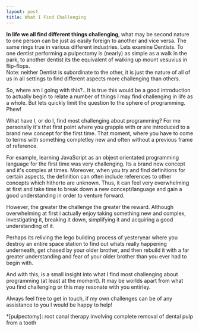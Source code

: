 ```yaml
---
layout: post
title: What I Find Challenging 
---
```


**In life we all find different things challenging**, what may be second nature to one person can be just as easily foreign to another and vice versa. The same rings true in various different industries. Lets examine Dentists. To one dentist performing a pulpectomy is (nearly) as simple as a walk in the park, to another dentist its the equivalent of walking up mount vesuvius in flip-flops.<br/> 
Note: neither Dentist is subordinate to the other, it is just the nature of all of us in all settings to find different aspects more challenging than others.

So, where am I going with this?.. It is true this would be a good introduction to actually begin to relate a number of things I may find challenging in life as a whole. But lets quickly limit the question to the sphere of programming. Phew!

What have I, or do I, find most challenging about programming? For me personally it's that first point where you grapple with or are introduced to a brand new concept for the first time. That moment, where you have to come to terms with something completley new and often without a previous frame of reference.

For example, learning JavaScript as an object orientated programming language for the first time was very challenging. Its a brand new concept and it's complex at times. Moreover, when you try and find definitions for certain aspects, the definition can often include references to other concepts which hitherto are unknown. Thus, it can feel very overwhelming at first and take time to break down a new concept/language and gain a good understanding in order to venture forward.

However, the greater the challenge the greater the reward. Although overwhelming at first i actually enjoy taking something new and complex, investigating it, breaking it down, simplifying it and acquiring a good understanding of it.

Perhaps its reliving the lego building process of yesteryear where you destroy an entire space station to find out whats really happening underneath, get chased by your older brother, and then rebuild it with a far greater understanding and fear of your older brother than you ever had to begin with.

And with this, is a small insight into what I find most challenging about programming (at least at the moment). It may be worlds apart from what you find challenging or this may resonate with you entirley.

Always feel free to get in touch, if my own challenges can be of any assistance to you I would be happy to help!


*[pulpectomy]: root canal therapy involving complete removal of dental pulp from a tooth